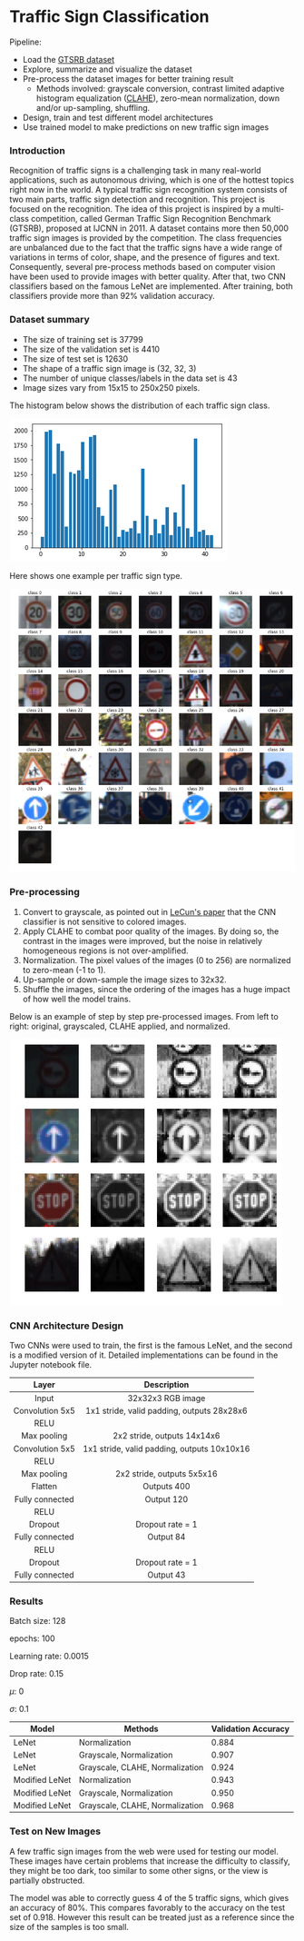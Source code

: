 # Traffic Sign Classification

Pipeline:

* Load the [GTSRB dataset](https://sid.erda.dk/public/archives/daaeac0d7ce1152aea9b61d9f1e19370/published-archive.html)
* Explore, summarize and visualize the dataset
* Pre-process the dataset images for better training result
  * Methods involved: grayscale conversion, contrast limited adaptive histogram equalization ([CLAHE](https://en.wikipedia.org/wiki/Adaptive_histogram_equalization)), zero-mean normalization, down and/or up-sampling, shuffling. 
* Design, train and test different model architectures
* Use trained model to make predictions on new traffic sign images



### Introduction

Recognition of traffic signs is a challenging task in many real-world applications, such as autonomous driving, which is one of the hottest topics right now in the world. A typical traffic sign recognition system consists of two main parts, traffic sign detection and recognition. This project is focused on the recognition. The idea of this project is inspired by a multi-class competition, called German Traffic Sign Recognition Benchmark (GTSRB), proposed at IJCNN in 2011. A dataset contains more then 50,000 traffic sign images is provided by the competition. The class frequencies are unbalanced due to the fact that the traffic signs have a wide range of variations in terms of color, shape, and the presence of figures and text. Consequently, several pre-process methods based on computer vision have been used to provide images with better quality. After that, two CNN classifiers based on the famous LeNet are implemented. After training, both classifiers provide more than 92% validation accuracy.



### Dataset summary

- The size of training set is 37799
- The size of the validation set is 4410
- The size of test set is 12630
- The shape of a traffic sign image is (32, 32, 3)
- The number of unique classes/labels in the data set is 43
- Image sizes vary from 15x15 to 250x250 pixels.

The histogram below shows the distribution of each traffic sign class.

![](\images\hist.png)

Here shows one example per traffic sign type.

![](images\sign_examples.png)



### Pre-processing

1. Convert to grayscale, as pointed out in [LeCun's paper](https://www.researchgate.net/profile/Yann_Lecun/publication/224260345_Traffic_sign_recognition_with_multi-scale_Convolutional_Networks/links/0912f50f9e763201ab000000/Traffic-sign-recognition-with-multi-scale-Convolutional-Networks.pdf) that the CNN classifier is not sensitive to colored images.
2. Apply CLAHE to combat poor quality of the images. By doing so, the contrast in the images were improved, but the noise in relatively homogeneous regions is not over-amplified.
3. Normalization. The pixel values of the images (0 to 256) are normalized to zero-mean (-1 to 1).
4. Up-sample or down-sample the image sizes to 32x32.
5. Shuffle the images, since the ordering of the images has a huge impact of how well the model trains.

Below is an example of step by step pre-processed images. From left to right: original, grayscaled, CLAHE applied, and normalized.



![](images\pre-process.png)



### CNN Architecture Design

Two CNNs were used to train, the first is the famous LeNet, and the second is a modified version of it. Detailed implementations can be found in the Jupyter notebook file.

|      Layer      |                 Description                 |
| :-------------: | :-----------------------------------------: |
|      Input      |              32x32x3 RGB image              |
| Convolution 5x5 | 1x1 stride, valid padding, outputs 28x28x6  |
|      RELU       |                                             |
|   Max pooling   |        2x2 stride,  outputs 14x14x6         |
| Convolution 5x5 | 1x1 stride, valid padding, outputs 10x10x16 |
|      RELU       |                                             |
|   Max pooling   |         2x2 stride, outputs 5x5x16          |
|     Flatten     |                 Outputs 400                 |
| Fully connected |                 Output 120                  |
|      RELU       |                                             |
|     Dropout     |              Dropout rate = 1               |
| Fully connected |                  Output 84                  |
|      RELU       |                                             |
|     Dropout     |              Dropout rate = 1               |
| Fully connected |                  Output 43                  |



### Results

Batch size: 128

epochs: 100

Learning rate: 0.0015

Drop rate: 0.15

$\mu$: 0

$\sigma$: 0.1

| Model          | Methods                         | Validation Accuracy |
| -------------- | ------------------------------- | ------------------- |
| LeNet          | Normalization                   | 0.884               |
| LeNet          | Grayscale, Normalization        | 0.907               |
| LeNet          | Grayscale, CLAHE, Normalization | 0.924               |
| Modified LeNet | Normalization                   | 0.943               |
| Modified LeNet | Grayscale, Normalization        | 0.950               |
| Modified LeNet | Grayscale, CLAHE, Normalization | 0.968               |



### Test on New Images

A few traffic sign images from the web were used for testing our model. These images have certain problems that increase the difficulty to classify, they might be too dark, too similar to some other signs, or the view is partially obstructed. 

The model was able to correctly guess 4 of the 5 traffic signs, which gives an accuracy of 80%. This compares favorably to the accuracy on the test set of 0.918. However this result can be treated just as a reference since the size of the samples is too small.

